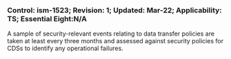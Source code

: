 ### Control: ism-1523; Revision: 1; Updated: Mar-22; Applicability: TS; Essential Eight:N/A
<p>A sample of security-relevant events relating to data transfer policies are taken at least every three months and assessed against security policies for CDSs to identify any operational failures.</p>
